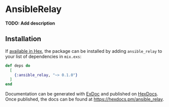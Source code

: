 # AnsibleRelay

**TODO: Add description**

## Installation

If [available in Hex](https://hex.pm/docs/publish), the package can be installed
by adding `ansible_relay` to your list of dependencies in `mix.exs`:

```elixir
def deps do
  [
    {:ansible_relay, "~> 0.1.0"}
  ]
end
```

Documentation can be generated with [ExDoc](https://github.com/elixir-lang/ex_doc)
and published on [HexDocs](https://hexdocs.pm). Once published, the docs can
be found at <https://hexdocs.pm/ansible_relay>.

